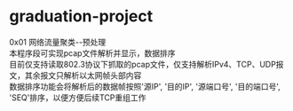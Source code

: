 # graduation-project  
0x01  网络流量聚类--预处理  
本程序段可实现pcap文件解析并显示，数据排序  
目前仅支持读取802.3协议下抓取的pcap文件，仅支持解析IPv4、TCP、UDP报文，其余报文只解析以太网帧头部内容  
数据排序功能会将解析后的数据帧按照'源IP', '目的IP', '源端口号', '目的端口号', 'SEQ'排序，以便方便后续TCP重组工作  

